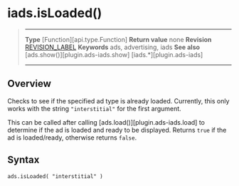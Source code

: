 # iads.isLoaded()

> --------------------- ------------------------------------------------------------------------------------------
> __Type__              [Function][api.type.Function]
> __Return value__      none
> __Revision__          [REVISION_LABEL](REVISION_URL)
> __Keywords__          ads, advertising, iads
> __See also__          [ads.show()][plugin.ads-iads.show]
>						[iads.*][plugin.ads-iads]
> --------------------- ------------------------------------------------------------------------------------------


## Overview

Checks to see if the specified ad type is already loaded. Currently, this only works with the string `"interstitial"` for the first argument.

This can be called after calling [ads.load()][plugin.ads-iads.load] to determine if the ad is loaded and ready to be displayed. Returns `true` if the ad is loaded/ready, otherwise returns `false`.


## Syntax

	ads.isLoaded( "interstitial" )